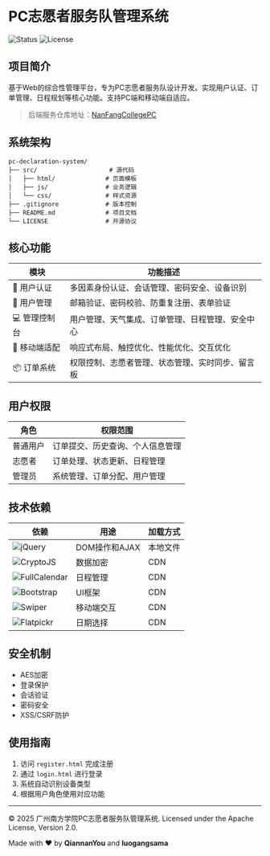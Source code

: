 # PC志愿者服务队管理系统

![Status](https://img.shields.io/badge/状态-开发中-green)
![License](https://img.shields.io/badge/许可证-Apache%202.0-yellow)

## 项目简介
基于Web的综合性管理平台，专为PC志愿者服务队设计开发。实现用户认证、订单管理、日程规划等核心功能。支持PC端和移动端自适应。

> 后端服务仓库地址：[NanFangCollegePC](https://github.com/luogangsama/NanFangCollegePC)

## 系统架构
```
pc-declaration-system/
├── src/                    # 源代码
│   ├── html/              # 页面模板
│   ├── js/                # 业务逻辑
│   └── css/               # 样式资源
├── .gitignore             # 版本控制
├── README.md              # 项目文档
└── LICENSE                # 开源协议
```

## 核心功能

| 模块 | 功能描述 |
|------|----------|
| 🔐 用户认证 | 多因素身份认证、会话管理、密码安全、设备识别 |
| 📝 用户管理 | 邮箱验证、密码校验、防重复注册、表单验证 |
| 💻 管理控制台 | 用户管理、天气集成、订单管理、日程管理、安全中心 |
| 📱 移动端适配 | 响应式布局、触控优化、性能优化、交互优化 |
| 📦 订单系统 | 权限控制、志愿者管理、状态管理、实时同步、留言板 |

## 用户权限
| 角色 | 权限范围 |
|------|----------|
| 普通用户 | 订单提交、历史查询、个人信息管理 |
| 志愿者 | 订单处理、状态更新、日程管理 |
| 管理员 | 系统管理、订单分配、用户管理 |

## 技术依赖
| 依赖 | 用途 | 加载方式 |
|------|------|----------|
| ![jQuery](https://img.shields.io/badge/jQuery-v3.6.0-blue) | DOM操作和AJAX | 本地文件 |
| ![CryptoJS](https://img.shields.io/badge/CryptoJS-v4.1.1-green) | 数据加密 | CDN |
| ![FullCalendar](https://img.shields.io/badge/FullCalendar-v5.10.1-orange) | 日程管理 | CDN |
| ![Bootstrap](https://img.shields.io/badge/Bootstrap-v5.1.3-purple) | UI框架 | CDN |
| ![Swiper](https://img.shields.io/badge/Swiper-latest-red) | 移动端交互 | CDN |
| ![Flatpickr](https://img.shields.io/badge/Flatpickr-latest-yellow) | 日期选择 | CDN |

## 安全机制
- AES加密
- 登录保护
- 会话验证
- 密码安全
- XSS/CSRF防护

## 使用指南
1. 访问 `register.html` 完成注册
2. 通过 `login.html` 进行登录
3. 系统自动识别设备类型
4. 根据用户角色使用对应功能

---
© 2025 广州南方学院PC志愿者服务队管理系统. Licensed under the Apache License, Version 2.0.

Made with ❤️ by **QiannanYou** and **luogangsama**